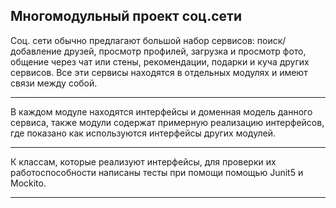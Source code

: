 **Многомодульный проект соц.сети**
---

Соц. сети обычно предлагают большой набор сервисов: 
поиск/добавление друзей, просмотр профилей,  загрузка и 
просмотр фото, общение через чат или стены, рекомендации, 
подарки и куча других сервисов. Все эти сервисы находятся 
в отдельных модулях и имеют связи между собой.

---

В каждом модуле находятся интерфейсы и доменная модель данного сервиса, также 
модули содержат примерную реализацию интерфейсов, где показано как 
используются интерфейсы других модулей.

---

К классам, которые реализуют интерфейсы, для проверки их работоспособности написаны
тесты при помощи помощью Junit5 и Mockito.

---